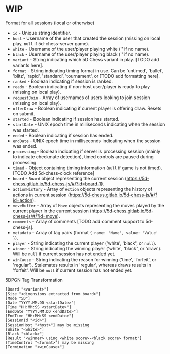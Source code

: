 # WIP

Format for all sessions (local or otherwise)

  - `id` - Unique string identifier.
  - `host` - Username of the user that created the session (missing on local play, `null` if 5d-chess-server game).
  - `white` - Username of the user/player playing white ('' if no name).
  - `black` - Username of the user/player playing black ('' if no name).
  - `variant` - String indicating which 5D Chess variant in play. [TODO add variants here].
  - `format` - String indicating timing format in use. Can be 'untimed', 'bullet', 'blitz', 'rapid', 'standard', 'tournament', or [TODO add formatting here].
  - `ranked` - Boolean indicating if session is ranked.
  - `ready` - Boolean indicating if non-host user/player is ready to play (missing on local play).
  - `requestJoin` - Array of usernames of users looking to join session (missing on local play).
  - `offerDraw` - Boolean indicating if current player is offering draw. Resets on submit.
  - `started` - Boolean indicating if session has started.
  - `startDate` - UNIX epoch time in milliseconds indicating when the session was started.
  - `ended` - Boolean indicating if session has ended.
  - `endDate` - UNIX epoch time in milliseconds indicating when the session was ended.
  - `processing` - Boolean indicating if server is processing session (mainly to indicate checkmate detection), timed controls are paused during processing.
  - `timed` - Object containing timing information (`null` if game is not timed). [TODO Add 5d-chess-clock reference]
  - `board` - `Board` object representing the current session (https://5d-chess.gitlab.io/5d-chess-js/#/?id=board-1).
  - `actionHistory` - Array of `Action` objects representing the history of actions in current session (https://5d-chess.gitlab.io/5d-chess-js/#/?id=action).
  - `moveBuffer` - Array of `Move` objects representing the moves played by the current player in the current session (https://5d-chess.gitlab.io/5d-chess-js/#/?id=move).
  - `comments` - Array of comments [TODO add comment support to 5d-chess-js].
  - `metadata` - Array of tag pairs (format `{ name: 'Name', value: 'Value' }`).
  - `player` - String indicating the current player ('white', 'black', or `null`).
  - `winner` - String indicating the winning player ('white', 'black', or 'draw'). Will be `null` if current session has not ended yet.
  - `winCause` - String indicating the reason for winning ('time', 'forfeit', or 'regular'). Stalemates results in 'regular', whereas draws results in 'forfeit'. Will be `null` if current session has not ended yet.

5DPGN Tag Transformation

```
[Board "<variant>"]
[Size "<dimensions extracted from board>"]
[Mode "5D"]
[Date "YYYY.MM.DD <startDate>"]
[Time "HH:MM:SS <startDate>"]
[EndDate "YYYY.MM.DD <endDate>"]
[EndTime "HH:MM:SS <endDate>"]
[SessionId "<id>"]
[SessionHost "<host>"] may be missing
[White "<white>"]
[Black "<black>"]
[Result "<winner> using <white score>-<black score> format"]
[TimeControl "<format>"] may be missing
[Termination "<winCause>"]
```